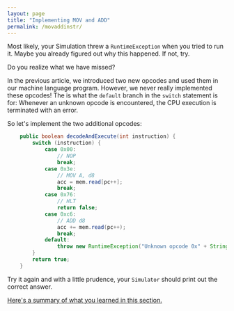 ```yaml
---
layout: page
title: "Implementing MOV and ADD"
permalink: /movaddinstr/
---
```

Most likely, your Simulation threw a `RuntimeException` when you tried to run
it. Maybe you already figured out why this happened. If not, try.

Do you realize what we have missed?

In the previous article, we introduced two new opcodes and used them in our
machine language program. However, we never really implemented these opcodes!
The is what the `default` branch in the `switch` statement is for: Whenever an
unknown opcode is encountered, the CPU execution is terminated with an error.

So let's implement the two additional opcodes:

```java
    public boolean decodeAndExecute(int instruction) {
        switch (instruction) {
            case 0x00:
                // NOP
                break;
            case 0x3e:
                // MOV A, d8
                acc = mem.read[pc++];
                break;
            case 0x76:
                // HLT
                return false;
            case 0xc6:
                // ADD d8
                acc += mem.read(pc++);
                break;
            default:
                throw new RuntimeException("Unknown opcode 0x" + String.format("%02x", instruction));
        }
        return true;
    }
```

Try it again and with a little prudence, your `Simulator` should print out the
correct answer.

[Here's a summary of what you learned in this section.](../summary)